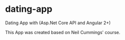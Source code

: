 # dating-app
Dating App with (Asp.Net Core API and Angular 2+)

This App was created based on Neil Cummings' course.
